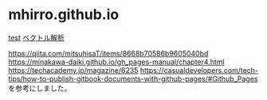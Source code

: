 # mhirro.github.io
[test]
[ベクトル解析]

[test]:https://mhirro.github.io/test
[ベクトル解析]:/vectoranarisys

https://qiita.com/mitsuhisaT/items/8668b70586b9605040bd
https://minakawa-daiki.github.io/gh_pages-manual/chapter4.html
https://techacademy.jp/magazine/6235
https://casualdevelopers.com/tech-tips/how-to-publish-gitbook-documents-with-github-pages/#Github_Pages
を参考にしました。
